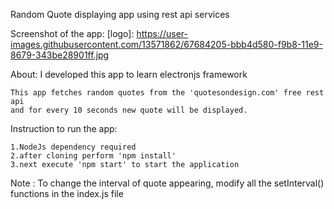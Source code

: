 Random Quote displaying app using rest api services

Screenshot of the app:
[logo]: https://user-images.githubusercontent.com/13571862/67684205-bbb4d580-f9b8-11e9-8679-343be28901ff.jpg

About:
    I developed this app to learn electronjs framework

    This app fetches random quotes from the 'quotesondesign.com' free rest api
    and for every 10 seconds new quote will be displayed.

Instruction to run the app:

    1.NodeJs dependency required
    2.after cloning perform 'npm install'
    3.next execute 'npm start' to start the application

Note :
    To change the interval of quote appearing, modify all the setInterval() functions in the index.js file
